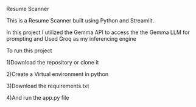 Resume Scanner


This is a Resume Scanner built using Python and Streamlit.

In this project I utilized the Gemma API to access the the Gemma LLM for prompting and Used Groq as my inferencing engine

To run this project

   1)Download the repository or clone it
   
   2)Create a Virtual environment in python
   
   3)Download the requirements.txt
   
   4)And run the app.py file
